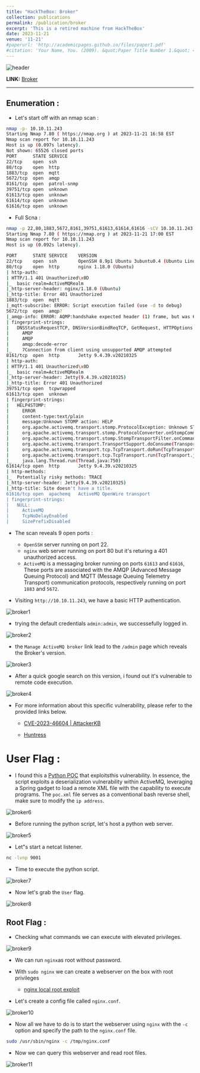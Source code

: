 ```yaml
---
title: "HackTheBox: Broker"
collection: publications
permalink: /publication/broker
excerpt: 'This is a retired machine from HackTheBox'
date: 2023-11-21
venue: '11-21'
#paperurl: 'http://academicpages.github.io/files/paper1.pdf'
#citation: 'Your Name, You. (2009). &quot;Paper Title Number 1.&quot; <i>Journal 1</i>. 1(1).'
---
```


![header](/images/broker_header.png)

**LINK:** [Broker](https://app.hackthebox.com/machines/Broker)

---

## Enumeration : 

* Let's start off with an nmap scan :

```bash
nmap -p- 10.10.11.243                                                       
Starting Nmap 7.80 ( https://nmap.org ) at 2023-11-21 16:58 EST
Nmap scan report for 10.10.11.243
Host is up (0.097s latency).
Not shown: 65526 closed ports
PORT      STATE SERVICE
22/tcp    open  ssh
80/tcp    open  http
1883/tcp  open  mqtt
5672/tcp  open  amqp
8161/tcp  open  patrol-snmp
39751/tcp open  unknown
61613/tcp open  unknown
61614/tcp open  unknown
61616/tcp open  unknown
```
* Full Scna : 

```bash
nmap -p 22,80,1883,5672,8161,39751,61613,61614,61616 -sCV 10.10.11.243
Starting Nmap 7.80 ( https://nmap.org ) at 2023-11-21 17:00 EST
Nmap scan report for 10.10.11.243
Host is up (0.092s latency).

PORT      STATE SERVICE    VERSION
22/tcp    open  ssh        OpenSSH 8.9p1 Ubuntu 3ubuntu0.4 (Ubuntu Linux; protocol 2.0)                                                    
80/tcp    open  http       nginx 1.18.0 (Ubuntu)
| http-auth:
| HTTP/1.1 401 Unauthorized\x0D
|_  basic realm=ActiveMQRealm
|_http-server-header: nginx/1.18.0 (Ubuntu)
|_http-title: Error 401 Unauthorized
1883/tcp  open  mqtt
|_mqtt-subscribe: ERROR: Script execution failed (use -d to debug)
5672/tcp  open  amqp?
|_amqp-info: ERROR: AQMP:handshake expected header (1) frame, but was 65
| fingerprint-strings:
|   DNSStatusRequestTCP, DNSVersionBindReqTCP, GetRequest, HTTPOptions, RPCCheck, RTSPRequest, SSLSessionReq, TerminalServerCookie:        
|     AMQP
|     AMQP
|     amqp:decode-error
|_    7Connection from client using unsupported AMQP attempted
8161/tcp  open  http       Jetty 9.4.39.v20210325
| http-auth:
| HTTP/1.1 401 Unauthorized\x0D
|_  basic realm=ActiveMQRealm
|_http-server-header: Jetty(9.4.39.v20210325)
|_http-title: Error 401 Unauthorized
39751/tcp open  tcpwrapped
61613/tcp open  unknown
| fingerprint-strings:
|   HELP4STOMP:
|     ERROR
|     content-type:text/plain
|     message:Unknown STOMP action: HELP
|     org.apache.activemq.transport.stomp.ProtocolException: Unknown STOMP action: HELP                                                                       
|     org.apache.activemq.transport.stomp.ProtocolConverter.onStompCommand(ProtocolConverter.java:258)                                                        
|     org.apache.activemq.transport.stomp.StompTransportFilter.onCommand(StompTransportFilter.java:85)                                                        
|     org.apache.activemq.transport.TransportSupport.doConsume(TransportSupport.java:83)
|     org.apache.activemq.transport.tcp.TcpTransport.doRun(TcpTransport.java:233)
|     org.apache.activemq.transport.tcp.TcpTransport.run(TcpTransport.java:215)
|_    java.lang.Thread.run(Thread.java:750)                                    
61614/tcp open  http       Jetty 9.4.39.v20210325                              
| http-methods:                                                                
|_  Potentially risky methods: TRACE                                           
|_http-server-header: Jetty(9.4.39.v20210325)                                  
|_http-title: Site doesn't have a title.                                       
61616/tcp open  apachemq   ActiveMQ OpenWire transport                         
| fingerprint-strings:
|   NULL:
|     ActiveMQ
|     TcpNoDelayEnabled
|     SizePrefixDisabled
```

* The scan reveals 9 open ports : 
    * ``OpenSSH`` server running on port 22.
    * ``nginx`` web server running on port 80 but it's returing a 401 unauthorized access.
    * ``ActiveMQ`` is a messaging broker running on ports ``61613`` and ``61616``, These ports are associated with the AMQP (Advanced Message Queuing Protocol) and MQTT (Message Queuing Telemetry Transport) communication protocols, respectively running on port ``1883`` and ``5672``.

* Visiting ``http://10.10.11.243``, we have a basic HTTP authentication.

![broker1](/images/broker1.png)

* trying the default credentials ``admin:admin``, we successefully logged in.

![broker2](/images/broker2.png)

* the ``Manage ActiveMQ broker`` link lead to the ``/admin`` page which reveals the Broker's version.

![broker3](/images/broker3.png)

* After a quick google search on this version, i found out it's vulnerable to remote code execution.

![broker4](/images/broker4.png)

* For more information about this specific vulnerability, please refer to the provided links below.

    - [CVE-2023-46604 | AttackerKB](https://attackerkb.com/topics/IHsgZDE3tS/cve-2023-46604/rapid7-analysis?referrer=etrblog)

    - [Huntress](https://www.huntress.com/blog/critical-vulnerability-exploitation-of-apache-activemq-cve-2023-46604)

# User Flag : 

* I found this a [Python POC](https://github.com/evkl1d/CVE-2023-46604) that exploitsthis vulnerability. In essence, the script exploits a deserialization vulnerability within ActiveMQ, leveraging a Spring gadget to load a remote XML file with the capability to execute programs. The ``poc.xml`` file serves as a conventional bash reverse shell, make sure to modify the ``ip address``.

![broker6](/images/broker6.png)

* Before running the python script, let's host a python web server.

![broker5](/images/broker5.png)

* Let"s start a netcat listener.

```bash
nc -lvnp 9001
```

* Time to execute the python script.

![broker7](/images/broker7.png)

* Now let's grab the ``User`` flag.

![broker8](/images/broker8.png)


## Root Flag : 

* Checking what commands we can execute with elevated privileges.

![broker9](/images/broker9.png)

* We can run ``nginx``as root without password.

* With ``sudo nginx`` we can create a webserver on the box with root privileges

    - [nginx local root exploit](https://darrenmartynie.wordpress.com/2021/10/25/zimbra-nginx-local-root-exploit/)

* Let's create a config file called ``nginx.conf``.

![broker10](/images/broker10.png)

* Now all we have to do is to start the webserver using ``nginx`` with the ``-c`` option and specify the path to the ``nginx.conf`` file.

```bash
sudo /usr/sbin/nginx -c /tmp/nginx.conf 
```

* Now we can query this webserver and read root files.

![broker11](/images/broker11.png)





















